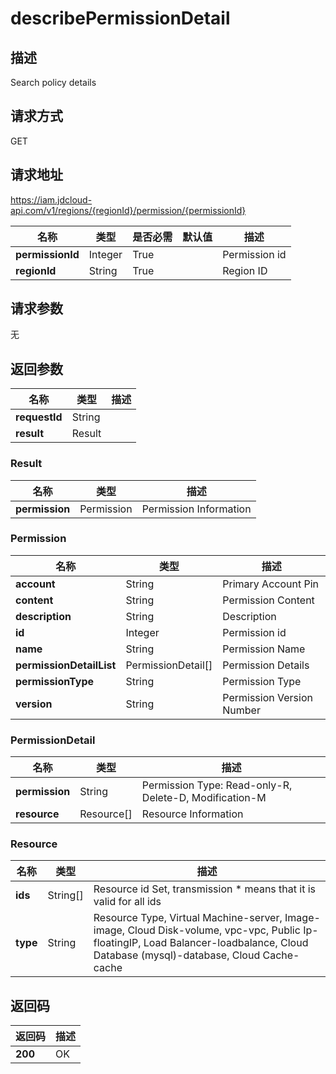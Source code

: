 # describePermissionDetail


## 描述
Search policy details

## 请求方式
GET

## 请求地址
https://iam.jdcloud-api.com/v1/regions/{regionId}/permission/{permissionId}

|名称|类型|是否必需|默认值|描述|
|---|---|---|---|---|
|**permissionId**|Integer|True| |Permission id|
|**regionId**|String|True| |Region ID|

## 请求参数
无


## 返回参数
|名称|类型|描述|
|---|---|---|
|**requestId**|String| |
|**result**|Result| |

### Result
|名称|类型|描述|
|---|---|---|
|**permission**|Permission|Permission Information|
### Permission
|名称|类型|描述|
|---|---|---|
|**account**|String|Primary Account Pin|
|**content**|String|Permission Content|
|**description**|String|Description|
|**id**|Integer|Permission id|
|**name**|String|Permission Name|
|**permissionDetailList**|PermissionDetail[]|Permission Details|
|**permissionType**|String|Permission Type|
|**version**|String|Permission Version Number|
### PermissionDetail
|名称|类型|描述|
|---|---|---|
|**permission**|String|Permission Type: Read-only-R, Delete-D, Modification-M|
|**resource**|Resource[]|Resource Information|
### Resource
|名称|类型|描述|
|---|---|---|
|**ids**|String[]|Resource id Set, transmission * means that it is valid for all ids|
|**type**|String|Resource Type, Virtual Machine-server, Image-image, Cloud Disk-volume, vpc-vpc, Public Ip-floatingIP, Load Balancer-loadbalance, Cloud Database (mysql)-database, Cloud Cache-cache|

## 返回码
|返回码|描述|
|---|---|
|**200**|OK|
